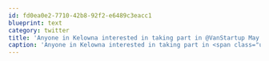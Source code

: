 ```yaml
---
id: fd0ea0e2-7710-42b8-92f2-e6489c3eacc1
blueprint: text
category: twitter
title: 'Anyone in Kelowna interested in taking part in @VanStartup May 31-Jun 2?  vancouver.startupweekend.org'
caption: 'Anyone in Kelowna interested in taking part in <span class="username username_linked">@<a href="https://twitter.com/VanStartup" title="Startup Weekend Van">VanStartup</a></span> May 31-Jun 2?  <a href="http://vancouver.startupweekend.org/" title="http://vancouver.startupweekend.org/" class="link link_untco">vancouver.startupweekend.org</a>'
---
```


